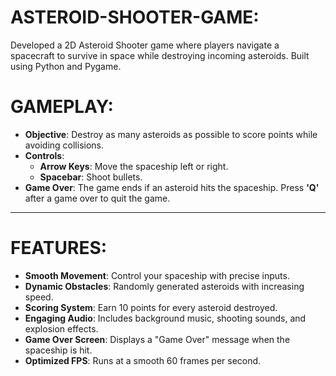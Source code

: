 # ASTEROID-SHOOTER-GAME:
Developed a 2D Asteroid Shooter game where players navigate a spacecraft to survive in space while destroying incoming asteroids. Built using Python and Pygame.

# GAMEPLAY:

- **Objective**: Destroy as many asteroids as possible to score points while avoiding collisions.
- **Controls**:
  - **Arrow Keys**: Move the spaceship left or right.
  - **Spacebar**: Shoot bullets.
- **Game Over**: The game ends if an asteroid hits the spaceship. Press **'Q'** after a game over to quit the game.

---

# FEATURES:

- **Smooth Movement**: Control your spaceship with precise inputs.
- **Dynamic Obstacles**: Randomly generated asteroids with increasing speed.
- **Scoring System**: Earn 10 points for every asteroid destroyed.
- **Engaging Audio**: Includes background music, shooting sounds, and explosion effects.
- **Game Over Screen**: Displays a "Game Over" message when the spaceship is hit.
- **Optimized FPS**: Runs at a smooth 60 frames per second.
